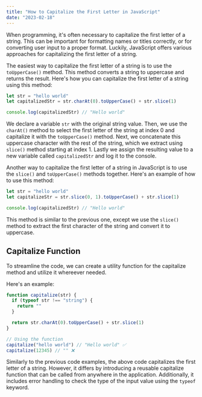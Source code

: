 ```yaml
---
title: "How to Capitalize the First Letter in JavaScript"
date: "2023-02-18"
---
```


When programming, it's often necessary to capitalize the first letter of a string. This can be important for formatting names or titles correctly, or for converting user input to a proper format. Luckily, JavaScript offers various approaches for capitalizing the first letter of a string.

The easiest way to capitalize the first letter of a string is to use the `toUpperCase()` method. This method converts a string to uppercase and returns the result. Here's how you can capitalize the first letter of a string using this method:

```js
let str = "hello world"
let capitalizedStr = str.charAt(0).toUpperCase() + str.slice(1)

console.log(capitalizedStr) // "Hello world"
```

We declare a variable `str` with the original string value. Then, we use the `charAt()` method to select the first letter of the string at index 0 and capitalize it with the `toUpperCase()` method. Next, we concatenate this uppercase character with the rest of the string, which we extract using `slice()` method starting at index 1.
Lastly we assign the resulting value to a new variable called `capitalizedStr` and log it to the console.

Another way to capitalize the first letter of a string in JavaScript is to use the `slice()` and `toUpperCase()` methods together. Here's an example of how to use this method:

```js
let str = "hello world"
let capitalizeStr = str.slice(0, 1).toUpperCase() + str.slice(1)

console.log(capitalizedStr) // "Hello world"
```

This method is similar to the previous one, except we use the `slice()` method to extract the first character of the string and convert it to uppercase.

## Capitalize Function

To streamline the code, we can create a utility function for the capitalize method and utilize it whereever needed.

Here's an example:

```js
function capitalize(str) {
  if (typeof str !== "string") {
    return ""
  }

  return str.charAt(0).toUpperCase() + str.slice(1)
}

// Using the function
capitalize("hello world") // "Hello world" ✅
capitalize(12345) // "" ❌
```

Similarly to the previous code examples, the above code capitalizes the first letter of a string. However, it differs by introducing a reusable capitalize function that can be called from anywhere in the application. Additionally, it includes error handling to check the type of the input value using the `typeof` keyword.
